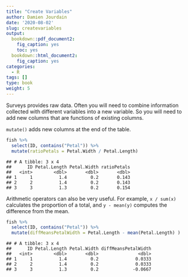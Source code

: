 ```yaml
---
title: "Create Variables" 
author: Damien Jourdain
date: '2020-08-02'
slug: createvariables
output: 
  bookdown::pdf_document2:
    fig_caption: yes
    toc: yes
  bookdown::html_document2:
    fig_caption: yes
categories:
  - R
tags: []
type: book
weight: 5
---
```




Surveys provides raw data. Often you will need to combine information collected with different variables into a new variable. So you will need to add new columns that are functions of existing columns. 

`mutate()` adds new columns at the end of the table. 


```r
fish %>% 
  select(ID, contains("Petal")) %>%
  mutate(ratioPetals = Petal.Width / Petal.Length)
```

```
## # A tibble: 3 x 4
##      ID Petal.Length Petal.Width ratioPetals
##   <int>        <dbl>       <dbl>       <dbl>
## 1     1          1.4         0.2       0.143
## 2     2          1.4         0.2       0.143
## 3     3          1.3         0.2       0.154
```


Arithmetic operators can also be very useful. For example, `x / sum(x)` calculates the proportion of a total, and `y - mean(y)` computes the difference from the mean.


```r
fish %>% 
  select(ID, contains("Petal")) %>%
  mutate(diffMeansPetalWidth = Petal.Length - mean(Petal.Length) )
```

```
## # A tibble: 3 x 4
##      ID Petal.Length Petal.Width diffMeansPetalWidth
##   <int>        <dbl>       <dbl>               <dbl>
## 1     1          1.4         0.2              0.0333
## 2     2          1.4         0.2              0.0333
## 3     3          1.3         0.2             -0.0667
```
